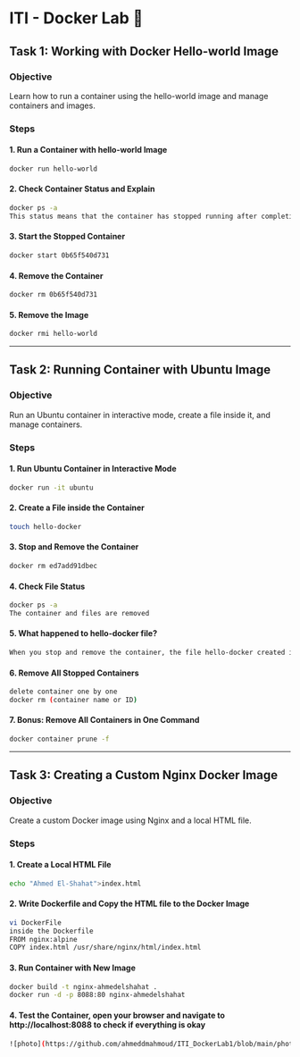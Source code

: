 # ITI - Docker Lab 🐋

## Task 1: Working with Docker Hello-world Image
### Objective
Learn how to run a container using the hello-world image and manage containers and images.

### Steps
#### 1. Run a Container with hello-world Image
```bash
docker run hello-world
```
#### 2. Check Container Status and Explain
```bash
docker ps -a
This status means that the container has stopped running after completing its task
```
#### 3. Start the Stopped Container
```bash
docker start 0b65f540d731
```
#### 4. Remove the Container
```bash
docker rm 0b65f540d731
```
#### 5. Remove the Image
```bash
docker rmi hello-world
```
---

## Task 2: Running Container with Ubuntu Image
### Objective
Run an Ubuntu container in interactive mode, create a file inside it, and manage containers.

### Steps
#### 1. Run Ubuntu Container in Interactive Mode
```bash
docker run -it ubuntu
```
#### 2. Create a File inside the Container
```bash
touch hello-docker
```
#### 3. Stop and Remove the Container
```bash
docker rm ed7add91dbec
```
#### 4. Check File Status
```bash
docker ps -a
The container and files are removed
```
#### 5. What happened to hello-docker file?
```bash
When you stop and remove the container, the file hello-docker created inside the container will also be removed.
```
#### 6. Remove All Stopped Containers
```bash
delete container one by one
docker rm (container name or ID)
```
#### 7. Bonus: Remove All Containers in One Command
```bash
docker container prune -f
```

---
## Task 3: Creating a Custom Nginx Docker Image
### Objective
Create a custom Docker image using Nginx and a local HTML file.

### Steps
#### 1. Create a Local HTML File
```bash
echo "Ahmed El-Shahat">index.html
```
#### 2. Write Dockerfile and Copy the HTML file to the Docker Image
```bash
vi DockerFile
inside the Dockerfile
FROM nginx:alpine
COPY index.html /usr/share/nginx/html/index.html
```
#### 3. Run Container with New Image
```bash
docker build -t nginx-ahmedelshahat .
docker run -d -p 8088:80 nginx-ahmedelshahat
```

#### 4. Test the Container, open your browser and navigate to http://localhost:8088 to check if everything is okay
```bash
![photo](https://github.com/ahmeddmahmoud/ITI_DockerLab1/blob/main/photo.png)

```


